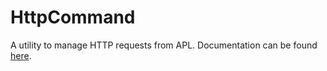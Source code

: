 # HttpCommand
A utility to manage HTTP requests from APL. Documentation can be found [here](https://dyalog.github.io/HttpCommand).
